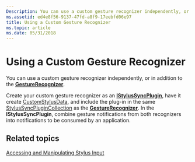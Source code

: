 ```yaml
---
Description: You can use a custom gesture recognizer independently, or in addition to the GestureRecognizer.Create your custom gesture recognizer as an IStylusSyncPlugin, have it create CustomStylusData, and include the plug-in in the same StylusSyncPluginCollection as the GestureRecognizer. In the IStylusSyncPlugin, combine gesture notifications from both recognizers into notifications to be consumed by an application.
ms.assetid: ed4e8f56-9137-47fd-a8f9-17eebfd06e97
title: Using a Custom Gesture Recognizer
ms.topic: article
ms.date: 05/31/2018
---
```


# Using a Custom Gesture Recognizer

You can use a custom gesture recognizer independently, or in addition to the [**GestureRecognizer**](gesturerecognizer-class.md).

Create your custom gesture recognizer as an [**IStylusSyncPlugin**](https://msdn.microsoft.com/library/ms704312(v=VS.85).aspx), have it create [CustomStylusData](https://msdn.microsoft.com/library/ms575208(v=VS.100).aspx), and include the plug-in in the same [StylusSyncPluginCollection](https://msdn.microsoft.com/library/ms824788(v=MSDN.10).aspx) as the [**GestureRecognizer**](gesturerecognizer-class.md). In the **IStylusSyncPlugin**, combine gesture notifications from both recognizers into notifications to be consumed by an application.

## Related topics

<dl> <dt>

[Accessing and Manipulating Stylus Input](accessing-and-manipulating-stylus-input.md)
</dt> </dl>

 

 



